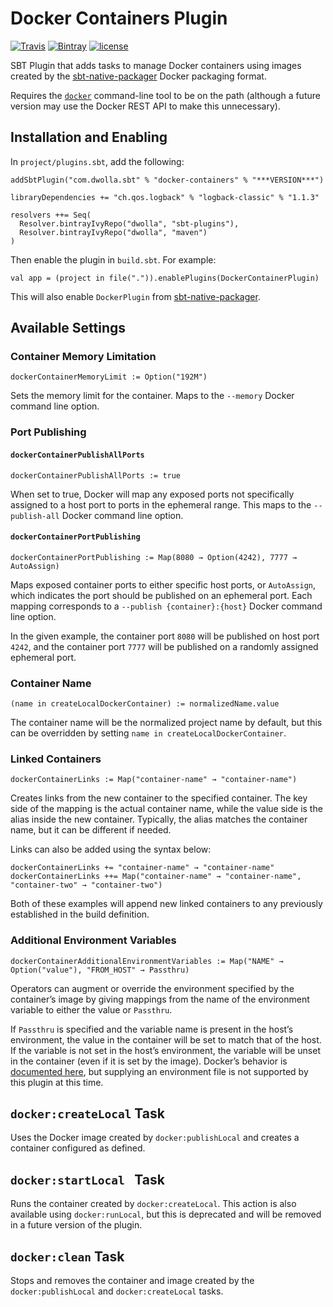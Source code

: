 # Docker Containers Plugin

[![Travis](https://img.shields.io/travis/Dwolla/sbt-docker-containers.svg?maxAge=2592000&style=flat-square)](https://travis-ci.org/Dwolla/sbt-docker-containers)
[![Bintray](https://img.shields.io/bintray/v/dwolla/sbt-plugins/docker-containers.svg?maxAge=2592000&style=flat-square)](https://bintray.com/dwolla/sbt-plugins/docker-containers/view)
[![license](https://img.shields.io/github/license/Dwolla/sbt-docker-containers.svg?maxAge=2592000&style=flat-square)]()

SBT Plugin that adds tasks to manage Docker containers using images created by the [sbt-native-packager](http://www.scala-sbt.org/sbt-native-packager/) Docker packaging format.

Requires the [`docker`](http://docker.com) command-line tool to be on the path (although a future version may use the Docker REST API to make this unnecessary).

## Installation and Enabling

In `project/plugins.sbt`, add the following:

    addSbtPlugin("com.dwolla.sbt" % "docker-containers" % "***VERSION***")

    libraryDependencies += "ch.qos.logback" % "logback-classic" % "1.1.3"

    resolvers ++= Seq(
      Resolver.bintrayIvyRepo("dwolla", "sbt-plugins"),
      Resolver.bintrayIvyRepo("dwolla", "maven")
    )

Then enable the plugin in `build.sbt`. For example:

    val app = (project in file(".")).enablePlugins(DockerContainerPlugin)

This will also enable `DockerPlugin` from [sbt-native-packager](http://www.scala-sbt.org/sbt-native-packager/).

## Available Settings

### Container Memory Limitation

    dockerContainerMemoryLimit := Option("192M")

Sets the memory limit for the container. Maps to the `--memory` Docker command line option.

### Port Publishing

#### `dockerContainerPublishAllPorts`

    dockerContainerPublishAllPorts := true

When set to true, Docker will map any exposed ports not specifically assigned to a host port to ports in the ephemeral range. This maps to the `--publish-all` Docker command line option.

#### `dockerContainerPortPublishing`

    dockerContainerPortPublishing := Map(8080 → Option(4242), 7777 → AutoAssign)

Maps exposed container ports to either specific host ports, or `AutoAssign`, which indicates the port should be published on an ephemeral port. Each mapping corresponds to a `--publish {container}:{host}` Docker command line option.

In the given example, the container port `8080` will be published on host port `4242`, and the container port `7777` will be published on a randomly assigned ephemeral port.

### Container Name

    (name in createLocalDockerContainer) := normalizedName.value

The container name will be the normalized project name by default, but this can be overridden by setting `name in createLocalDockerContainer`.

### Linked Containers

    dockerContainerLinks := Map("container-name" → "container-name")

Creates links from the new container to the specified container. The key side of the mapping is the actual container name, while the value side is the alias inside the new container. Typically, the alias matches the container name, but it can be different if needed.

Links can also be added using the syntax below:

    dockerContainerLinks += "container-name" → "container-name"
    dockerContainerLinks ++= Map("container-name" → "container-name", "container-two" → "container-two")

Both of these examples will append new linked containers to any previously established in the build definition.

### Additional Environment Variables

    dockerContainerAdditionalEnvironmentVariables := Map("NAME" → Option("value"), "FROM_HOST" → Passthru)

Operators can augment or override the environment specified by the container’s image by giving mappings from the name of the environment variable to either the value or `Passthru`.

If `Passthru` is specified and the variable name is present in the host’s environment, the value in the container will be set to match that of the host. If the variable is not set in the host’s environment, the variable will be unset in the container (even if it is set by the image). Docker’s behavior is [documented here](https://docs.docker.com/engine/reference/commandline/run/#set-environment-variables-e-env-env-file), but supplying an environment file is not supported by this plugin at this time.

## `docker:createLocal` Task

Uses the Docker image created by `docker:publishLocal` and creates a container configured as defined.

## `docker:startLocal ` Task

Runs the container created by `docker:createLocal`. This action is also available using `docker:runLocal`, but this is deprecated and will be removed in a future version of the plugin.

## `docker:clean` Task

Stops and removes the container and image created by the `docker:publishLocal` and `docker:createLocal` tasks.
